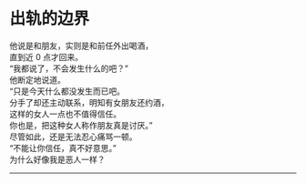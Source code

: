 # 出轨的边界

他说是和朋友，实则是和前任外出喝酒，
\
直到近 0 点才回来。
\
“我都说了，不会发生什么的吧？”
\
他断定地说道。
\
“只是今天什么都没发生而已吧。
\
分手了却还主动联系，明知有女朋友还约酒，
\
这样的女人一点也不值得信任。
\
你也是，把这种女人称作朋友真是讨厌。”
\
尽管如此，还是无法忍心痛骂一顿。
\
“不能让你信任，真不好意思。”
\
为什么好像我是恶人一样？
<br>

---
